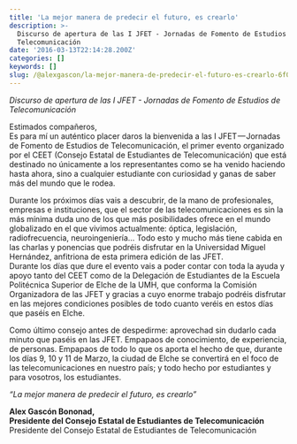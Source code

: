 ```yaml
---
title: 'La mejor manera de predecir el futuro, es crearlo'
description: >-
  Discurso de apertura de las I JFET - Jornadas de Fomento de Estudios de
  Telecomunicación
date: '2016-03-13T22:14:28.200Z'
categories: []
keywords: []
slug: /@alexgascon/la-mejor-manera-de-predecir-el-futuro-es-crearlo-6f023029fb0a
---
```


_Discurso de apertura de las I JFET - Jornadas de Fomento de Estudios de Telecomunicación_

Estimados compañeros,  
Es para mí un auténtico placer daros la bienvenida a las I JFET — Jornadas de Fomento de Estudios de Telecomunicación, el primer evento organizado por el CEET (Consejo Estatal de Estudiantes de Telecomunicación) que está destinado no únicamente a los representantes como se ha venido haciendo hasta ahora, sino a cualquier estudiante con curiosidad y ganas de saber más del mundo que le rodea.

Durante los próximos días vais a descubrir, de la mano de profesionales, empresas e instituciones, que el sector de las telecomunicaciones es sin la más mínima duda uno de los que más posibilidades ofrece en el mundo globalizado en el que vivimos actualmente: óptica, legislación, radiofrecuencia, neuroingeniería… Todo esto y mucho más tiene cabida en las charlas y ponencias que podréis disfrutar en la Universidad Miguel Hernández, anfitriona de esta primera edición de las JFET.   
Durante los días que dure el evento vais a poder contar con toda la ayuda y apoyo tanto del CEET como de la Delegación de Estudiantes de la Escuela Politécnica Superior de Elche de la UMH, que conforma la Comisión Organizadora de las JFET y gracias a cuyo enorme trabajo podréis disfrutar en las mejores condiciones posibles de todo cuanto veréis en estos días que paséis en Elche.

Como último consejo antes de despedirme: aprovechad sin dudarlo cada minuto que paséis en las JFET. Empapaos de conocimiento, de experiencia, de personas. Empapaos de todo lo que os aporta el hecho de que, durante los días 9, 10 y 11 de Marzo, la ciudad de Elche se convertirá en el foco de las telecomunicaciones en nuestro país; y todo hecho por estudiantes y para vosotros, los estudiantes.

_“La mejor manera de predecir el futuro, es crearlo”_

**Alex Gascón Bononad,  
Presidente del Consejo Estatal de Estudiantes de Telecomunicación**  
Presidente del Consejo Estatal de Estudiantes de Telecomunicación